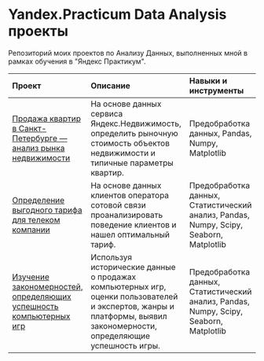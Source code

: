 # Yandex.Practicum Data Analysis проекты
Репозиторий моих проектов по Анализу Данных, выполненных мной в рамках обучения в "Яндекс Практикум".

| Проект                                                                                                                                                                                       | Описание                                                                                                                                                             | Навыки и инструменты
| :------------------------------------------------------------------------------------------------------------------------------------------------------------------------------------------- | :------------------------------------------------------------------------------------------------------------------------------------------------------------------- | :------------------------------------------------------------------------------------- |
| [Продажа квартир в Санкт-Петербурге — анализ рынка недвижимости](https://github.com/yakgleb/DA-yandex-practicum-projects/tree/main/01-research-of-advertisements-for-the-sale-of-apartments) | На основе данных сервиса Яндекс.Недвижимость, определить рыночную стоимость объектов недвижимости и типичные параметры квартир.                                      | Предобработка данных, Pandas, Numpy, Matplotlib                                        | 
| [Определение выгодного тарифа для телеком компании](https://github.com/yakgleb/DA-yandex-practicum-projects/tree/main/02-finding-the-best-tariff-for-telecom-company)                        | На основе данных клиентов оператора сотовой связи проанализировать поведение клиентов и нашел оптимальный тариф.                                                     | Предобработка данных, Статистический анализ, Pandas, Numpy, Scipy, Seaborn, Matplotlib | 
| [Изучение закономерностей, определяющих успешность компьютерных игр](https://github.com/yakgleb/DA-yandex-practicum-projects/tree/main/03-patterns-that-determine-the-success-of-games)      | Используя исторические данные о продажах компьютерных игр, оценки пользователей и экспертов, жанры и платформы, выявил закономерности, определяющие успешность игры. | Предобработка данных, Статистический анализ, Pandas, Numpy, Scipy, Seaborn, Matplotlib | 
